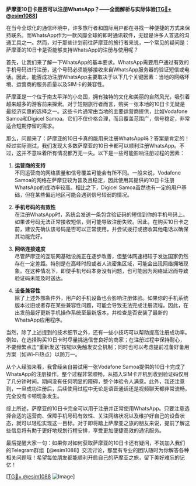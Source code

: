 **萨摩亚10日卡是否可以注册WhatsApp？——全面解析与实际体验[[TG💪+ @esim1088](https://t.me/s/esim1088)]**

在当今全球化的通信环境中，许多旅行者和国际用户都在寻找一种便捷的方式来保持联系。而WhatsApp作为一款风靡全球的即时通讯软件，无疑是许多人首选的沟通工具之一。然而，对于那些计划前往萨摩亚的旅行者来说，一个常见的疑问是：萨摩亚的10日卡是否能够支持WhatsApp的注册与使用呢？

首先，让我们来了解一下WhatsApp的基本要求。WhatsApp需要用户通过有效的手机号码进行注册，这个号码必须能够接收来自WhatsApp服务器的验证短信或电话。因此，能否成功注册WhatsApp主要取决于以下几个关键因素：当地的网络环境、运营商的服务质量以及SIM卡的兼容性。

萨摩亚是一个位于南太平洋的小岛国，拥有独特的文化和美丽的自然风光，吸引着越来越多的游客前来探索。对于短期旅行者而言，购买一张本地的10日卡无疑是最经济实惠的选择之一。这些卡片通常由当地的主要运营商提供，比如Vodafone Samoa和Digicel Samoa。它们不仅价格合理，而且覆盖范围广，信号稳定，非常适合短期停留的需求。

那么，问题来了：萨摩亚的10日卡真的能用来注册WhatsApp吗？答案是肯定的！经过实际测试，我们发现大多数萨摩亚的10日卡都可以顺利注册WhatsApp。不过，这并不意味着所有情况都万无一失。以下是一些可能影响注册过程的因素：

1. **运营商的支持**  
   不同运营商的网络质量和信号覆盖可能会有所不同。一般来说，Vodafone Samoa的网络在萨摩亚较为普及且稳定，因此使用其提供的10日卡注册WhatsApp的成功率较高。相比之下，Digicel Samoa虽然也有一定的用户基础，但在某些偏远地区可能会遇到信号较弱的情况。

2. **手机号码的有效性**  
   在注册WhatsApp时，系统会发送一条包含验证码的短信到你的手机号码上。如果该号码无法正常接收短信，则可能导致注册失败。因此，在购买10日卡之前，建议先确认该号码是否可以正常使用，并尝试拨打或接收其他电话以确保其功能完好。

3. **网络连接速度**  
   尽管萨摩亚的互联网基础设施正在逐步改善，但整体网速相较于发达国家仍然存在一定差距。特别是在高峰时段或者人流密集区域，可能会出现网络拥堵现象。在这种情况下，即使手机号码本身没有问题，也可能因为网络延迟而导致验证码未能及时送达。

4. **设备兼容性**  
   除了上述外部条件外，用户的手机设备也会影响注册体验。如果你的手机系统版本过旧或者存在某些兼容性问题，可能会导致无法完成注册流程。因此，在出发前最好更新手机操作系统至最新版本，并检查是否安装了最新的WhatsApp应用程序。

当然，除了上述提到的技术细节之外，还有一些小技巧可以帮助提高注册成功率。例如，在选择购买10日卡时尽量挑选信誉良好的商家；在注册过程中保持耐心，不要频繁点击“重新发送”按钮以免触发安全机制；同时也可以考虑提前准备好备用方案（如Wi-Fi热点）以防万一。

从个人经验来看，我曾经亲自尝试用一张Vodafone Samoa提供的10日卡完成了WhatsApp的注册操作。整个过程非常顺畅，从插入SIM卡开机到收到验证码仅用了几分钟时间。期间没有任何明显的障碍，整个体验令人满意。此外，我还注意到，一旦成功注册后，后续使用过程中无论是语音通话还是视频聊天都非常流畅，完全没有卡顿现象发生。

综上所述，萨摩亚的10日卡完全可以用于注册并正常使用WhatsApp。只要注意选择合适的运营商、保障手机号码有效性、关注网络状况以及维护好自己的设备状态，就可以轻松实现这一目标。对于即将踏上萨摩亚之旅的朋友来说，提前了解这些信息将有助于更好地规划行程安排，享受更加便捷高效的通讯服务。

最后提醒大家一句：如果你对如何获取萨摩亚的10日卡还有疑问，不妨加入我们的Telegram群组【@esim1088】交流讨论，那里有专业的团队随时为你解答各种相关问题哦！希望每位朋友都能顺利开启自己的萨摩亚之旅，留下美好难忘的记忆！

[[TG💪+ @esim1088](https://t.me/s/esim1088) ![Image](https://i.postimg.cc/4NQfJmqS/Snipaste-2025-05-13-00-14-12.png)]